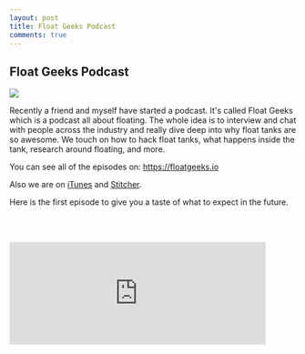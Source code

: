 ```yaml
---
layout: post
title: Float Geeks Podcast
comments: true
---
```


<h2>Float Geeks Podcast</h2>

<a href="https://floatgeeks.io" target="blank"><img class="img50" src="{{ site.baseurl }}/images/floatgeeks/floatgeeks_logo.jpg" /></a>

Recently a friend and myself have started a podcast. It's called Float Geeks which is a podcast all about floating.  The whole idea is to interview and chat with people across the industry and really dive deep into why float tanks are so awesome.  We touch on how to hack float tanks, what happens inside the tank, research around floating, and more.

You can see all of the episodes on: <a href="https://floatgeeks.io" target="blank">https://floatgeeks.io</a>

Also we are on <a href="https://itunes.apple.com/us/podcast/float-geeks/id1058855632?mt=2" target="blank">iTunes</a> and <a href="https://www.stitcher.com/podcast/float-geeks" target="blank">Stitcher</a>.

Here is the first episode to give you a taste of what to expect in the future.

<br><br>

<iframe scrolling="no" frameborder="0" style="width:100%;max-width:450px;height:180px;border:0;overflow:hidden;" width="400" height="180" src="https://app.stitcher.com/splayer/f/77331/42274195?el=0&refid=stpr"></iframe>

